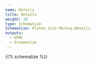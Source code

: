 ```yaml
---
name: Details
title: Details
weight: 10
type: schematize
Schematize: Platen.Site.Markup.Details
outputs:
  - HTML
  - Schematize
---
```


{{% schematize %}}
